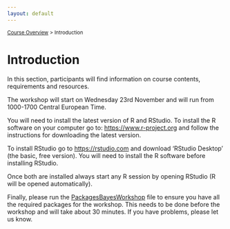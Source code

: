 ```yaml
---
layout: default
---
```


<sub>[Course Overview](index.md) \> Introduction</sub>

# Introduction

In this section, participants will find information on course contents, requirements and resources.

The workshop will start on Wednesday 23rd November and will run from 1000-1700 Central European Time.

You will need to install the latest version of R and RStudio. To install the R software on your computer go to: https://www.r-project.org and follow the instructions for downloading the latest version.

To install RStudio go to https://rstudio.com and download ‘RStudio Desktop’ (the basic, free version). You will need to install the R software before installing RStudio.

Once both are installed always start any R session by opening RStudio (R will be opened automatically).

Finally, please run the [PackagesBayesWorkshop](PackagesCPUEworkshop_aa.R) file to ensure you have all the required packages for the workshop. This needs to be done before the workshop and will take about 30 minutes. If you have problems, please let us know. 


<br/>




<br/>

